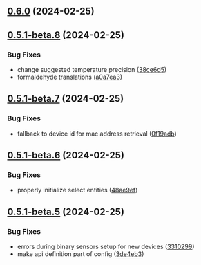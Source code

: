 ## [0.6.0](https://github.com/Michsior14/ha-venta/compare/v0.5.1-beta.8...v0.6.0) (2024-02-25)

## [0.5.1-beta.8](https://github.com/Michsior14/ha-venta/compare/v0.5.1-beta.7...v0.5.1-beta.8) (2024-02-25)


### Bug Fixes

* change suggested temperature precision ([38ce6d5](https://github.com/Michsior14/ha-venta/commit/38ce6d5cceaf25ebc323f672c05b88e9d5a19569))
* formaldehyde translations ([a0a7ea3](https://github.com/Michsior14/ha-venta/commit/a0a7ea3944f2ebc8c0a2e2de96437cd1b38dc51a))

## [0.5.1-beta.7](https://github.com/Michsior14/ha-venta/compare/v0.5.1-beta.6...v0.5.1-beta.7) (2024-02-25)


### Bug Fixes

* fallback to device id for mac address retrieval ([0f19adb](https://github.com/Michsior14/ha-venta/commit/0f19adbf6c6b31b3945edccbe95d6f70130fcc9b))

## [0.5.1-beta.6](https://github.com/Michsior14/ha-venta/compare/v0.5.1-beta.5...v0.5.1-beta.6) (2024-02-25)


### Bug Fixes

* properly initialize select entities ([48ae9ef](https://github.com/Michsior14/ha-venta/commit/48ae9ef5fb3a75a213797e550bc794ac3e0085e9))

## [0.5.1-beta.5](https://github.com/Michsior14/ha-venta/compare/v0.5.1-beta.4...v0.5.1-beta.5) (2024-02-25)


### Bug Fixes

* errors during binary sensors setup for new devices ([3310299](https://github.com/Michsior14/ha-venta/commit/3310299d8940ff6b718becad106a9427d4192c07))
* make api definition part of config ([3de4eb3](https://github.com/Michsior14/ha-venta/commit/3de4eb3fd5bb5f7f56b445f7fa85c400f2b40c5f))

